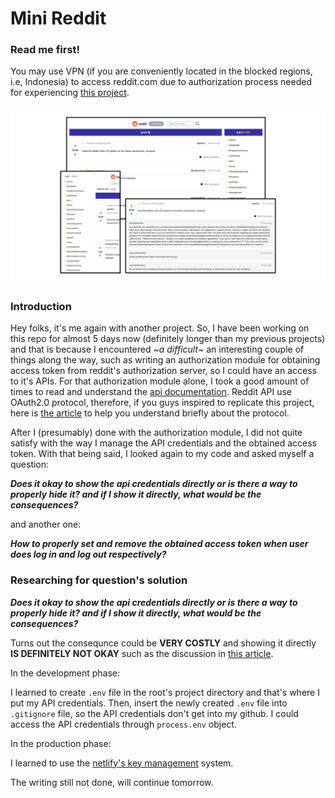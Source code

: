 # Mini Reddit

### Read me first!
You may use VPN (if you are conveniently located in the blocked regions, i.e, Indonesia) to access reddit.com due to authorization process needed for experiencing [this project](https://bespoke-starburst-2c9e28.netlify.app/).

![Screenshot](ss-final.png)

### Introduction
Hey folks, it's me again with another project. So, I have been working on this repo for almost 5 days now (definitely longer than my previous projects) and that is because I encountered ~*a difficult*~ an interesting couple of things along the way, such as writing an authorization module for obtaining access token from reddit's authorization server, so I could have an access to it's APIs. For that authorization module alone, I took a good amount of times to read and understand the [api documentation](https://www.reddit.com/dev/api/). Reddit API use OAuth2.0 protocol, therefore, if you guys inspired to replicate this project, here is [the article](https://medium.com/swlh/understanding-oauth-2-0-dc7ef422d915) to help you understand briefly about the protocol.

After I (presumably) done with the authorization module, I did not quite satisfy with the way I manage the API credentials and the obtained access token. With that being said, I looked again to my code and asked myself a question:

**_Does it okay to show the api credentials directly or is there a way to properly hide it? and if I show it directly, what would be the consequences?_**

and another one:

**_How to properly set and remove the obtained access token when user does log in and log out respectively?_**

### Researching for question's solution

**_Does it okay to show the api credentials directly or is there a way to properly hide it? and if I show it directly, what would be the consequences?_**

Turns out the consequnce could be **VERY COSTLY** and showing it directly **IS DEFINITELY NOT OKAY** such as the discussion in [this article](https://medium.com/@morgannegagne/a-very-expensive-aws-mistake-56a3334ed9ad). 

In the development phase:

I learned to create `.env` file in the root's project directory and that's where I put my API credentials. Then, insert the newly created `.env` file into `.gitignore` file, so the API credentials don't get into my github. I could access the API credentials through `process.env` object.

In the production phase:

I learned to use the [netlify's key management](https://docs.netlify.com/configure-builds/environment-variables/) system. 

The writing still not done, will continue tomorrow.
